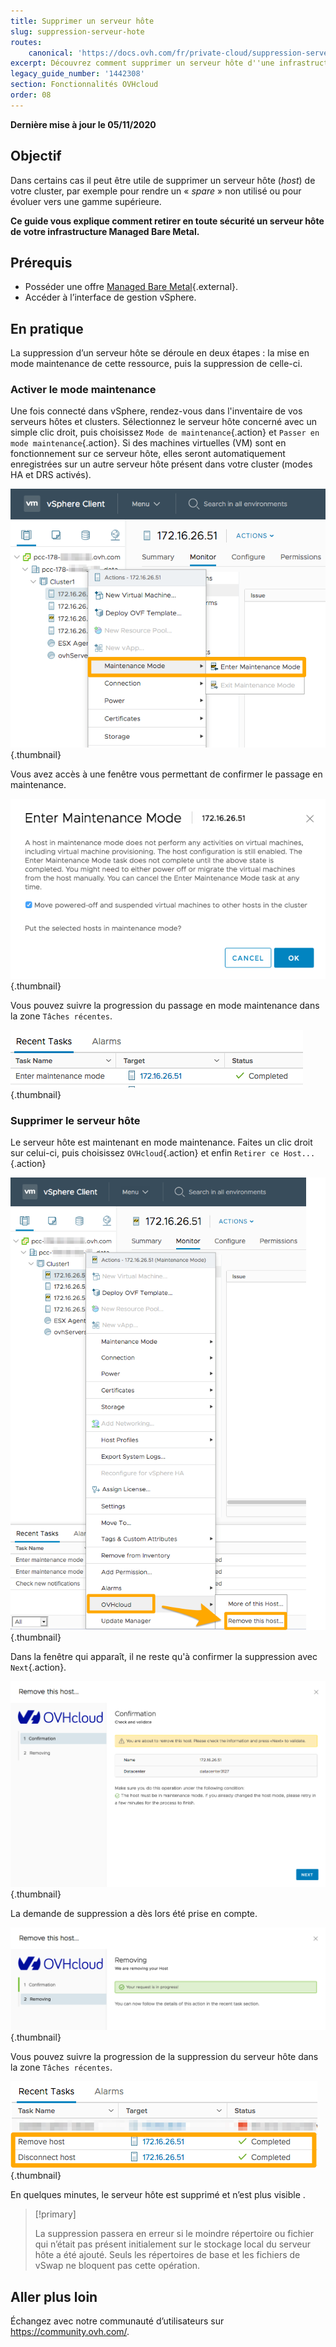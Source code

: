 ```yaml
---
title: Supprimer un serveur hôte
slug: suppression-serveur-hote
routes:
    canonical: 'https://docs.ovh.com/fr/private-cloud/suppression-serveur-hote/'
excerpt: Découvrez comment supprimer un serveur hôte d''une infrastructure Managed Bare Metal
legacy_guide_number: '1442308'
section: Fonctionnalités OVHcloud
order: 08
---
```


**Dernière mise à jour le 05/11/2020**

## Objectif

Dans certains cas il peut être utile de supprimer un serveur hôte (_host_) de votre cluster, par exemple pour rendre un « _spare_ » non utilisé ou pour évoluer vers une gamme supérieure.

**Ce guide vous explique comment retirer en toute sécurité un serveur hôte de votre infrastructure Managed Bare Metal.**

## Prérequis

* Posséder une offre [Managed Bare Metal](https://www.ovhcloud.com/fr/managed-bare-metal/){.external}.
* Accéder à l’interface de gestion vSphere.


## En pratique

La suppression d’un serveur hôte se déroule en deux étapes : la mise en mode maintenance de cette ressource, puis la suppression de celle-ci.

### Activer le mode maintenance

Une fois connecté dans vSphere, rendez-vous dans l'inventaire de vos serveurs hôtes et clusters. Sélectionnez le serveur hôte concerné avec un simple clic droit, puis choisissez `Mode de maintenance`{.action} et `Passer en mode maintenance`{.action}. Si des machines virtuelles (VM) sont en fonctionnement sur ce serveur hôte, elles seront automatiquement enregistrées sur un autre serveur hôte présent dans votre cluster (modes HA et DRS activés).

![Activation du mode maintenance](images/removehost01.png){.thumbnail}

Vous avez accès à une fenêtre vous permettant de confirmer le passage en maintenance.

![Confirmation du mode maintenance](images/removehost02.png){.thumbnail}


Vous pouvez suivre la progression du passage en mode maintenance dans la zone `Tâches récentes`.

![Suivi du mode Maintenance](images/removehost03.png){.thumbnail}


### Supprimer le serveur hôte

Le serveur hôte est maintenant en mode maintenance. Faites un clic droit sur celui-ci, puis choisissez `OVHcloud`{.action} et enfin `Retirer ce Host...`{.action}

![Retirer l'hôte](images/removehost04.png){.thumbnail}

Dans la fenêtre qui apparaît, il ne reste qu'à confirmer la suppression avec `Next`{.action}.

![Confirmation de la suppression](images/removehost05.png){.thumbnail}

La demande de suppression a dès lors été prise en compte.

![Validation de la suppression](images/removehost06.png){.thumbnail}

Vous pouvez suivre la progression de la suppression du serveur hôte dans la zone `Tâches récentes`.

![Suivi de la tâche de suppression](images/removehost07.png){.thumbnail}

En quelques minutes, le serveur hôte est supprimé et n’est plus visible . 

> [!primary]
>
> La suppression passera en erreur si le moindre répertoire ou fichier qui n’était pas présent initialement sur le stockage local du serveur hôte a été ajouté. Seuls les répertoires de base et les fichiers de vSwap ne bloquent pas cette opération.
> 


## Aller plus loin

Échangez avec notre communauté d’utilisateurs sur <https://community.ovh.com/>.
